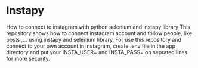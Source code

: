 # Instapy
How to connect to instagram with python selenium and instapy library
This repository shows how to connect instagram account and follow people, like posts ,... using instapy and selenium library.
For use this repository and connect to your own account in instagram, create .env file in the app directory and put your INSTA_USER=<your username> and INSTA_PASS=<your password> on seprated lines for more security.

